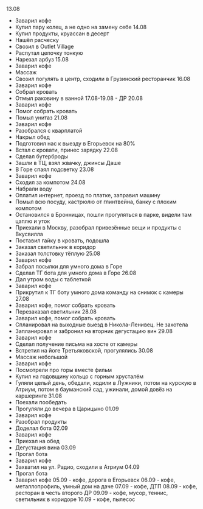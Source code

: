 13.08
- Заварил кофе
- Купил пару колец, а не одно на замену себе
14.08
- Купил продукты, круассан в десерт
- Нашёл расческу
- Свозил в Outlet Village
- Распутал цепочку тонкую
- Нарезал арбуз
15.08
- Заварил кофе
- Массаж
- Свозил погулять в центр, сходили в Грузинский ресторанчик
16.08
- Заварил кофе
- Собрал кровать
- Отмыл раковину в ванной
17.08-19.08 - ДР
20.08
- Заварил кофе
- Помог собрать кровать
- Помыл унитаз
21.08
- Заварил кофе
- Разобрался с кварплатой
- Накрыл обед
- Подготовил нас к выезду в Егорьевск на 80%
- Встал с кровати, принес зарядку
22.08
- Сделал бутерброды
- Зашли в ТЦ, взял жвачку, джинсы Даше
- В Горе спаял подсветку
23.08
- Заварил кофе
- Сходил за компотом
24.08
- Набрали воду
- Оплатил интернет, проезд по платке, заправил машину
- Помыл всю посуду, кастрюлю от глинтвейна, банку с плохим компотом
- Остановился в Бронницах, пошли прогуляться в парке, видели там цаплю и уток
- Приехали в Москву, разобрал привезённые вещи и продукты с Вкусвилла
- Поставил гайку в кровать, подошла
- Заказал светильник в коридор
- Заказал толстовку тёплую
25.08
- Заварил кофе
- Забрал посылки для умного дома в Горе
- Сделал ТГ бота для умного дома в Горе
26.08
- Дал утром воды с таблеткой
- Заварил кофе
- Прикрутил к ТГ боту умного дома команду на снимок с камеры
27.08
- Заварил кофе, помог собрать кровать
- Перезаказал светильник
28.08
- Заварил кофе, помог собрать кровать
- Спланировал на выходные выезд в Никола-Ленивец. Не захотела
- Запланировал и забронил на вторник дегустацию вин
29.08
- Заварил кофе
- Сделал получение письма на хосте от камеры
- Встретил на йоге Третьяковской, прогулялись
30.08
- Массаж небольшой
- Заварил кофе
- Посмотрели про горы вместе фильм
- Купил на годовщину кольцо с горным хрусталём
- Гуляли целый день, обедали, ходили в Лужники, потом на курскую в Атриум, потом в бауманский сад, ужинали, домой довёз на каршеринге
31.08
- Поехали пообедать
- Прогуляли до вечера в Царицыно
01.09
- Заварил кофе
- Разобрал продукты
- Доделал бота
02.09
- Заварил кофе
- Приехал на обед
- Дегустация вина
03.09
- Прогал бота
- Заварил кофе
- Захватил на ул. Радио, сходили в Атриум
04.09
- Прогал бота
- Заварил кофе
05.09 - кофе, дорога в Егорьевск
06.09 - кофе, металлопрофиль, умный дом на даче
07.09 - кофе, ДТП
08.09 - кофе, ресторан в честь второго ДР
09.09 - кофе, мусор, теннис, светильник в коридоре
10.09 - кофе, пылесос
